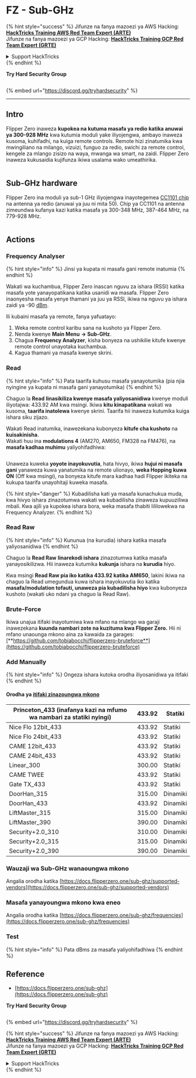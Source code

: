 # FZ - Sub-GHz

{% hint style="success" %}
Jifunze na fanya mazoezi ya AWS Hacking:<img src="/.gitbook/assets/arte.png" alt="" data-size="line">[**HackTricks Training AWS Red Team Expert (ARTE)**](https://training.hacktricks.xyz/courses/arte)<img src="/.gitbook/assets/arte.png" alt="" data-size="line">\
Jifunze na fanya mazoezi ya GCP Hacking: <img src="/.gitbook/assets/grte.png" alt="" data-size="line">[**HackTricks Training GCP Red Team Expert (GRTE)**<img src="/.gitbook/assets/grte.png" alt="" data-size="line">](https://training.hacktricks.xyz/courses/grte)

<details>

<summary>Support HackTricks</summary>

* Angalia [**mpango wa usajili**](https://github.com/sponsors/carlospolop)!
* **Jiunge na** 💬 [**kikundi cha Discord**](https://discord.gg/hRep4RUj7f) au [**kikundi cha telegram**](https://t.me/peass) au **tufuatilie** kwenye **Twitter** 🐦 [**@hacktricks\_live**](https://twitter.com/hacktricks\_live)**.**
* **Shiriki hila za hacking kwa kuwasilisha PRs kwa** [**HackTricks**](https://github.com/carlospolop/hacktricks) na [**HackTricks Cloud**](https://github.com/carlospolop/hacktricks-cloud) repos za github.

</details>
{% endhint %}

**Try Hard Security Group**

<figure><img src="../../../.gitbook/assets/telegram-cloud-document-1-5159108904864449420.jpg" alt=""><figcaption></figcaption></figure>

{% embed url="https://discord.gg/tryhardsecurity" %}

***

## Intro <a href="#kfpn7" id="kfpn7"></a>

Flipper Zero inaweza **kupokea na kutuma masafa ya redio katika anuwai ya 300-928 MHz** kwa kutumia moduli yake iliyojengwa, ambayo inaweza kusoma, kuhifadhi, na kuiga remote controls. Remote hizi zinatumika kwa mwingiliano na milango, vizuizi, funguo za redio, swichi za remote control, kengele za mlango zisizo na waya, mwanga wa smart, na zaidi. Flipper Zero inaweza kukusaidia kujifunza ikiwa usalama wako umeathirika.

<figure><img src="../../../.gitbook/assets/image (714).png" alt=""><figcaption></figcaption></figure>

## Sub-GHz hardware <a href="#kfpn7" id="kfpn7"></a>

Flipper Zero ina moduli ya sub-1 GHz iliyojengwa inayotegemea [﻿](https://www.st.com/en/nfc/st25r3916.html#overview)﻿[CC1101 chip](https://www.ti.com/lit/ds/symlink/cc1101.pdf) na antenna ya redio (anuwai ya juu ni mita 50). Chip ya CC1101 na antenna zimeundwa kufanya kazi katika masafa ya 300-348 MHz, 387-464 MHz, na 779-928 MHz.

<figure><img src="../../../.gitbook/assets/image (923).png" alt=""><figcaption></figcaption></figure>

## Actions

### Frequency Analyser

{% hint style="info" %}
Jinsi ya kupata ni masafa gani remote inatumia
{% endhint %}

Wakati wa kuchambua, Flipper Zero inascan nguvu za ishara (RSSI) katika masafa yote yanayopatikana katika usanidi wa masafa. Flipper Zero inaonyesha masafa yenye thamani ya juu ya RSSI, ikiwa na nguvu ya ishara zaidi ya -90 [dBm](https://en.wikipedia.org/wiki/DBm).

Ili kubaini masafa ya remote, fanya yafuatayo:

1. Weka remote control karibu sana na kushoto ya Flipper Zero.
2. Nenda kwenye **Main Menu** **→ Sub-GHz**.
3. Chagua **Frequency Analyzer**, kisha bonyeza na ushikilie kitufe kwenye remote control unayotaka kuchambua.
4. Kagua thamani ya masafa kwenye skrini.

### Read

{% hint style="info" %}
Pata taarifa kuhusu masafa yanayotumika (pia njia nyingine ya kupata ni masafa gani yanayotumika)
{% endhint %}

Chaguo la **Read** **linasikiliza kwenye masafa yaliyosanidiwa** kwenye moduli iliyotajwa: 433.92 AM kwa msingi. Ikiwa **kitu kinapatikana** wakati wa kusoma, **taarifa inatolewa** kwenye skrini. Taarifa hii inaweza kutumika kuiga ishara siku zijazo.

Wakati Read inatumika, inawezekana kubonyeza **kitufe cha kushoto** na **kuisakinisha**.\
Wakati huu ina **modulations 4** (AM270, AM650, FM328 na FM476), na **masafa kadhaa muhimu** yaliyohifadhiwa:

<figure><img src="../../../.gitbook/assets/image (947).png" alt=""><figcaption></figcaption></figure>

Unaweza kuweka **yoyote inayokuvutia**, hata hivyo, ikiwa **hujui ni masafa gani** yanaweza kuwa yanatumika na remote ulionayo, **weka Hopping kuwa ON** (Off kwa msingi), na bonyeza kitufe mara kadhaa hadi Flipper ikiteka na kukupa taarifa unayohitaji kuweka masafa.

{% hint style="danger" %}
Kubadilisha kati ya masafa kunachukua muda, kwa hivyo ishara zinazotumwa wakati wa kubadilisha zinaweza kupuuziliwa mbali. Kwa ajili ya kupokea ishara bora, weka masafa thabiti lililowekwa na Frequency Analyzer.
{% endhint %}

### **Read Raw**

{% hint style="info" %}
Kununua (na kurudia) ishara katika masafa yaliyosanidiwa
{% endhint %}

Chaguo la **Read Raw** **linarekodi ishara** zinazotumwa katika masafa yanayosikilizwa. Hii inaweza kutumika **kukunja** ishara na **kurudia** hiyo.

Kwa msingi **Read Raw pia iko katika 433.92 katika AM650**, lakini ikiwa na chaguo la Read umegundua kuwa ishara inayokuvutia iko katika **masafa/modulation tofauti, unaweza pia kubadilisha hiyo** kwa kubonyeza kushoto (wakati uko ndani ya chaguo la Read Raw).

### Brute-Force

Ikiwa unajua itifaki inayotumiwa kwa mfano na mlango wa garaji inawezekana **kuunda nambari zote na kuzituma kwa Flipper Zero.** Hii ni mfano unaounga mkono aina za kawaida za garages: [**https://github.com/tobiabocchi/flipperzero-bruteforce**](https://github.com/tobiabocchi/flipperzero-bruteforce)

### Add Manually

{% hint style="info" %}
Ongeza ishara kutoka orodha iliyosanidiwa ya itifaki
{% endhint %}

#### Orodha ya [itifaki zinazoungwa mkono](https://docs.flipperzero.one/sub-ghz/add-new-remote) <a href="#id-3iglu" id="id-3iglu"></a>

| Princeton\_433 (inafanya kazi na mfumo wa nambari za statiki nyingi) | 433.92 | Statiki  |
| --------------------------------------------------------------- | ------ | ------- |
| Nice Flo 12bit\_433                                             | 433.92 | Statiki  |
| Nice Flo 24bit\_433                                             | 433.92 | Statiki  |
| CAME 12bit\_433                                                 | 433.92 | Statiki  |
| CAME 24bit\_433                                                 | 433.92 | Statiki  |
| Linear\_300                                                     | 300.00 | Statiki  |
| CAME TWEE                                                       | 433.92 | Statiki  |
| Gate TX\_433                                                    | 433.92 | Statiki  |
| DoorHan\_315                                                    | 315.00 | Dinamiki |
| DoorHan\_433                                                    | 433.92 | Dinamiki |
| LiftMaster\_315                                                 | 315.00 | Dinamiki |
| LiftMaster\_390                                                 | 390.00 | Dinamiki |
| Security+2.0\_310                                               | 310.00 | Dinamiki |
| Security+2.0\_315                                               | 315.00 | Dinamiki |
| Security+2.0\_390                                               | 390.00 | Dinamiki |

### Wauzaji wa Sub-GHz wanaoungwa mkono

Angalia orodha katika [https://docs.flipperzero.one/sub-ghz/supported-vendors](https://docs.flipperzero.one/sub-ghz/supported-vendors)

### Masafa yanayoungwa mkono kwa eneo

Angalia orodha katika [https://docs.flipperzero.one/sub-ghz/frequencies](https://docs.flipperzero.one/sub-ghz/frequencies)

### Test

{% hint style="info" %}
Pata dBms za masafa yaliyohifadhiwa
{% endhint %}

## Reference

* [https://docs.flipperzero.one/sub-ghz](https://docs.flipperzero.one/sub-ghz)

**Try Hard Security Group**

<figure><img src="../../../.gitbook/assets/telegram-cloud-document-1-5159108904864449420.jpg" alt=""><figcaption></figcaption></figure>

{% embed url="https://discord.gg/tryhardsecurity" %}

{% hint style="success" %}
Jifunze na fanya mazoezi ya AWS Hacking:<img src="/.gitbook/assets/arte.png" alt="" data-size="line">[**HackTricks Training AWS Red Team Expert (ARTE)**](https://training.hacktricks.xyz/courses/arte)<img src="/.gitbook/assets/arte.png" alt="" data-size="line">\
Jifunze na fanya mazoezi ya GCP Hacking: <img src="/.gitbook/assets/grte.png" alt="" data-size="line">[**HackTricks Training GCP Red Team Expert (GRTE)**<img src="/.gitbook/assets/grte.png" alt="" data-size="line">](https://training.hacktricks.xyz/courses/grte)

<details>

<summary>Support HackTricks</summary>

* Angalia [**mpango wa usajili**](https://github.com/sponsors/carlospolop)!
* **Jiunge na** 💬 [**kikundi cha Discord**](https://discord.gg/hRep4RUj7f) au [**kikundi cha telegram**](https://t.me/peass) au **tufuatilie** kwenye **Twitter** 🐦 [**@hacktricks\_live**](https://twitter.com/hacktricks\_live)**.**
* **Shiriki hila za hacking kwa kuwasilisha PRs kwa** [**HackTricks**](https://github.com/carlospolop/hacktricks) na [**HackTricks Cloud**](https://github.com/carlospolop/hacktricks-cloud) repos za github.

</details>
{% endhint %}
